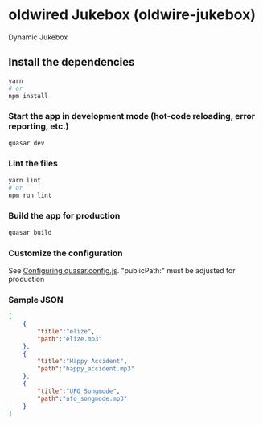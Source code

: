 # oldwired Jukebox (oldwire-jukebox)

Dynamic Jukebox

## Install the dependencies
```bash
yarn
# or
npm install
```

### Start the app in development mode (hot-code reloading, error reporting, etc.)
```bash
quasar dev
```


### Lint the files
```bash
yarn lint
# or
npm run lint
```



### Build the app for production
```bash
quasar build
```

### Customize the configuration
See [Configuring quasar.config.js](https://v2.quasar.dev/quasar-cli-vite/quasar-config-js).
"publicPath:" must be adjusted for production

### Sample JSON
```json
[
	{
		"title":"elize",
		"path":"elize.mp3"
	},
	{
		"title":"Happy Accident",
		"path":"happy_accident.mp3"
	},
	{
		"title":"UFO Songmode",
		"path":"ufo_songmode.mp3"
	}
]
```
